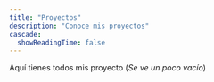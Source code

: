```yaml
---
title: "Proyectos"
description: "Conoce mis proyectos"
cascade:
  showReadingTime: false
---
```


Aquí tienes todos mis proyecto (*Se ve un poco vacío*)